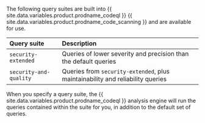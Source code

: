 The following query suites are built into {{ site.data.variables.product.prodname_codeql }} {{ site.data.variables.product.prodname_code_scanning }} and are available for use.

  | Query suite | Description |
  | :- | :- |
  | `security-extended` | Queries of lower severity and precision than the default queries |
  | `security-and-quality` | Queries from `security-extended`, plus maintainability and reliability queries |

When you specify a query suite, the {{ site.data.variables.product.prodname_codeql }} analysis engine will run the queries contained within the suite for you, in addition to the default set of queries.
